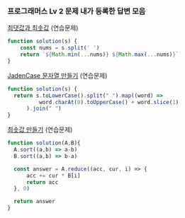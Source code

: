 ### 프로그래머스 Lv 2 문제 내가 등록한 답변 모음

[최댓값과 최솟값](https://school.programmers.co.kr/learn/courses/30/lessons/12939) (연습문제)
  ```javascript
  function solution(s) {
      const nums = s.split(' ')
      return `${Math.min(...nums)} ${Math.max(...nums)}`
  }
 ```
[JadenCase 문자열 만들기](https://school.programmers.co.kr/learn/courses/30/lessons/12951) (연습문제)
  ```javascript
function solution(s) {
    return s.toLowerCase().split(" ").map((word) => 
            word.charAt(0).toUpperCase() + word.slice(1)
        ).join(" ")
}
 ```
[최솟값 만들기](https://school.programmers.co.kr/learn/courses/30/lessons/12941) (연습문제)
  ```javascript
function solution(A,B){
    A.sort((a,b) => a-b)
    B.sort((a,b) => b-a)

    const answer = A.reduce((acc, cur, i) => {
        acc += cur * B[i]
        return acc
    }, 0)

    return answer
}
 ```
